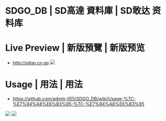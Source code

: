 # SDGO_DB | SD高達 資料庫 | SD敢达 资料库

# Live Preview | 新版預覽 | 新版预览
- http://sdgo.cn.gp ![](https://img.shields.io/website/http/sdgo.cn.gp.svg?down_color=red&down_message=down&up_color=green&up_message=up&label=)

# Usage | 用法 | 用法
- https://github.com/admin-ll55/SDGO_DB/wiki/Usage-%7C-%E7%94%A8%E6%B3%95-%7C-%E7%94%A8%E6%B3%95

![](https://raw.githubusercontent.com/admin-ll55/SDGO_DB/master/preview/w.jpg)
![](https://raw.githubusercontent.com/admin-ll55/SDGO_DB/master/preview/n.jpg)
